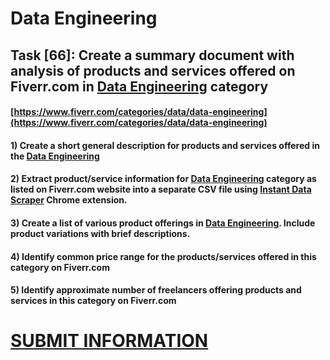 # Data Engineering
## Task [66]: Create a summary document with analysis of products and services offered on Fiverr.com in [Data Engineering](https://www.fiverr.com/categories/data/data-engineering) category
#### [https://www.fiverr.com/categories/data/data-engineering](https://www.fiverr.com/categories/data/data-engineering)
#### 1) Create a short general description for products and services offered in the [Data Engineering](https://www.fiverr.com/categories/data/data-engineering)
#### 2) Extract product/service information for [Data Engineering](https://www.fiverr.com/categories/data/data-engineering) category as listed on Fiverr.com website into a separate CSV file using [Instant Data Scraper](https://chrome.google.com/webstore/detail/instant-data-scraper/ofaokhiedipichpaobibbnahnkdoiiah) Chrome extension.
#### 3) Create a list of various product offerings in [Data Engineering](https://www.fiverr.com/categories/data/data-engineering). Include product variations with brief descriptions.
#### 4) Identify common price range for the products/services offered in this category on Fiverr.com
#### 5) Identify approximate number of freelancers offering products and services in this category on Fiverr.com

# [SUBMIT INFORMATION](https://forms.office.com/r/8AEKjkLxKG)
